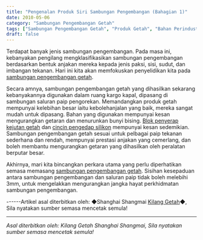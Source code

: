 ```yaml
---
title: "Pengenalan Produk Siri Sambungan Pengembangan (Bahagian 1)"
date: 2010-05-06
category: "Sambungan Pengembangan Getah"
tags: ["Sambungan Pengembangan Getah", "Produk Getah", "Bahan Perindustrian"]
draft: false
---
```


Terdapat banyak jenis sambungan pengembangan. Pada masa ini, kebanyakan pengilang mengklasifikasikan sambungan pengembangan berdasarkan bentuk anjakan mereka kepada jenis paksi, sisi, sudut, dan imbangan tekanan. Hari ini kita akan memfokuskan penyelidikan kita pada [sambungan pengembangan getah](http://www.smpolymer.com/xiangjiaopengzhangjie/).

Secara amnya, sambungan pengembangan getah yang dihasilkan sekarang kebanyakannya digunakan dalam ruang kargo kapal, dipasang di sambungan saluran paip pengorekan. Memandangkan produk getah mempunyai kelebihan besar iaitu kebolehanjalan yang baik, mereka sangat mudah untuk dipasang. Bahan yang digunakan mempunyai kesan mengurangkan getaran dan menurunkan bunyi bising. [Blok penyerap kejutan getah](http://www.smpolymer.com/) dan [cincin pengedap silikon](http://www.smpolymer.com/) mempunyai kesan sedemikian. Sambungan pengembangan getah sesuai untuk pelbagai paip tekanan sederhana dan rendah, mempunyai prestasi anjakan yang cemerlang, dan boleh membantu mengurangkan getaran yang dihasilkan oleh peralatan berputar besar.

Akhirnya, mari kita bincangkan perkara utama yang perlu diperhatikan semasa memasang [sambungan pengembangan getah](http://www.smpolymer.com/xiangjiaopengzhangjie/). Sisihan kesepaduan antara sambungan pengembangan dan saluran paip tidak boleh melebihi 3mm, untuk mengelakkan mengurangkan jangka hayat perkhidmatan sambungan pengembangan.

------Artikel asal diterbitkan oleh: ◆Shanghai Shangmai [Kilang Getah](http://www.smpolymer.com/)◆, Sila nyatakan sumber semasa mencetak semula!

---

*Asal diterbitkan oleh: Kilang Getah Shanghai Shangmai, Sila nyatakan sumber semasa mencetak semula!*